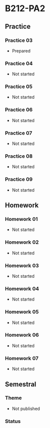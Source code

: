 # B212-PA2

## Practice

### Practice 03

- Prepared

### Practice 04

- Not started

### Practice 05

- Not started

### Practice 06

- Not started

### Practice 07

- Not started

### Practice 08

- Not started

### Practice 09

- Not started

## Homework

### Homework 01

- Not started

### Homework 02

- Not started

### Homework 03

- Not started

### Homework 04

- Not started

### Homework 05

- Not started

### Homework 06

- Not started

### Homework 07

- Not started

## Semestral

### Theme

- Not published

### Status